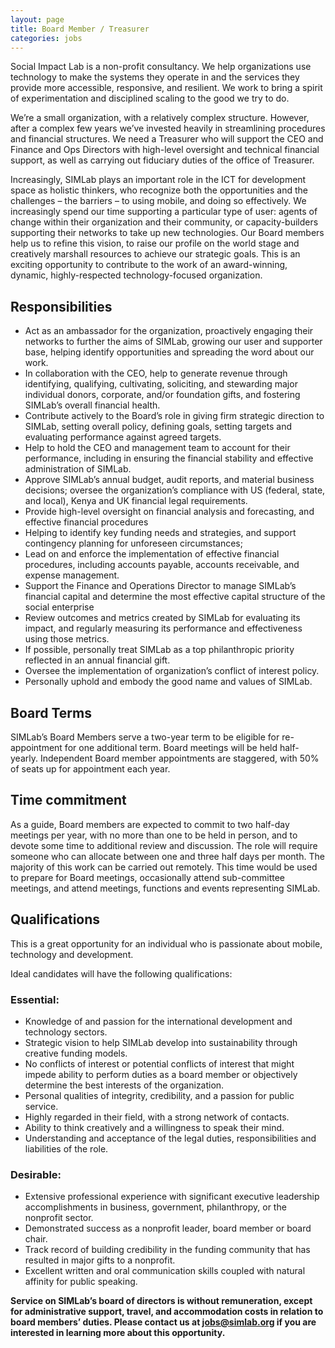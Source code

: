 ```yaml
---
layout: page
title: Board Member / Treasurer
categories: jobs
---
```

Social Impact Lab is a non-profit consultancy. We help organizations use technology to make the systems they operate in and the services they provide more accessible, responsive, and resilient. We work to bring a spirit of experimentation and disciplined scaling to the good we try to do.

We’re a small organization, with a relatively complex structure. However, after a complex few years we’ve invested heavily in streamlining procedures and financial structures. We need a Treasurer who will support the CEO and Finance and Ops Directors with high-level oversight and technical financial support, as well as carrying out fiduciary duties of the office of Treasurer.

Increasingly, SIMLab plays an important role in the ICT for development space as holistic thinkers, who recognize both the opportunities and the challenges – the barriers – to using mobile, and doing so effectively. We increasingly spend our time supporting a particular type of user: agents of change within their organization and their community, or capacity-builders supporting their networks to take up new technologies. Our Board members help us to refine this vision, to raise our profile on the world stage and creatively marshall resources to achieve our strategic goals. This is an exciting opportunity to contribute to the work of an award-winning, dynamic, highly-respected technology-focused organization.

## Responsibilities
* Act as an ambassador for the organization, proactively engaging their networks to further the aims of SIMLab, growing our user and supporter base, helping identify opportunities and spreading the word about our work.
* In collaboration with the CEO, help to generate revenue through identifying, qualifying, cultivating, soliciting, and stewarding major individual donors, corporate, and/or foundation gifts, and fostering SIMLab’s overall financial health.
* Contribute actively to the Board’s role in giving firm strategic direction to SIMLab, setting overall policy, defining goals, setting targets and evaluating performance against agreed targets.
* Help to hold the CEO and management team to account for their performance, including in ensuring the financial stability and effective administration of SIMLab.
* Approve SIMLab’s annual budget, audit reports, and material business decisions; oversee the organization’s compliance with US (federal, state, and local), Kenya and UK financial legal requirements.
* Provide high-level oversight on financial analysis and forecasting, and effective financial procedures
* Helping to identify key funding needs and strategies, and support contingency planning for unforeseen circumstances;
* Lead on and enforce the implementation of effective financial procedures, including accounts payable, accounts receivable, and expense management.
* Support the Finance and Operations Director to manage SIMLab’s financial capital and determine the most effective capital structure of the social enterprise
* Review outcomes and metrics created by SIMLab for evaluating its impact, and regularly measuring its performance and effectiveness using those metrics.
* If possible, personally treat SIMLab as a top philanthropic priority reflected in an annual financial gift.
* Oversee the implementation of organization’s conflict of interest policy.
* Personally uphold and embody the good name and values of SIMLab.

## Board Terms
SIMLab’s Board Members serve a two-year term to be eligible for re-appointment for one additional term. Board meetings will be held half-yearly. Independent Board member appointments are staggered, with 50% of seats up for appointment each year.

## Time commitment
As a guide, Board members are expected to commit to two half-day meetings per year, with no more than one to be held in person, and to devote some time to additional review and discussion. The role will require someone who can allocate between one and three half days per month. The majority of this work can be carried out remotely. This time would be used to prepare for Board meetings, occasionally attend sub-committee meetings, and attend meetings, functions and events representing SIMLab.


## Qualifications
This is a great opportunity for an individual who is passionate about mobile, technology and development.

Ideal candidates will have the following qualifications:

### Essential:
* Knowledge of and passion for the international development and technology sectors.
* Strategic vision to help SIMLab develop into sustainability through creative funding models.
* No conflicts of interest or potential conflicts of interest that might impede ability to perform duties as a board member or objectively determine the best interests of the organization.
* Personal qualities of integrity, credibility, and a passion for public service.
* Highly regarded in their field, with a strong network of contacts.
* Ability to think creatively and a willingness to speak their mind.
* Understanding and acceptance of the legal duties, responsibilities and liabilities of the role.

### Desirable:
* Extensive professional experience with significant executive leadership accomplishments in business, government, philanthropy, or the nonprofit sector.
* Demonstrated success as a nonprofit leader, board member or board chair.
* Track record of building credibility in the funding community that has resulted in major gifts to a nonprofit.
* Excellent written and oral communication skills coupled with natural affinity for public speaking.

**Service on SIMLab’s board of directors is without remuneration, except for administrative support, travel, and accommodation costs in relation to board members’ duties. Please contact us at jobs@simlab.org if you are interested in learning more about this opportunity.**
